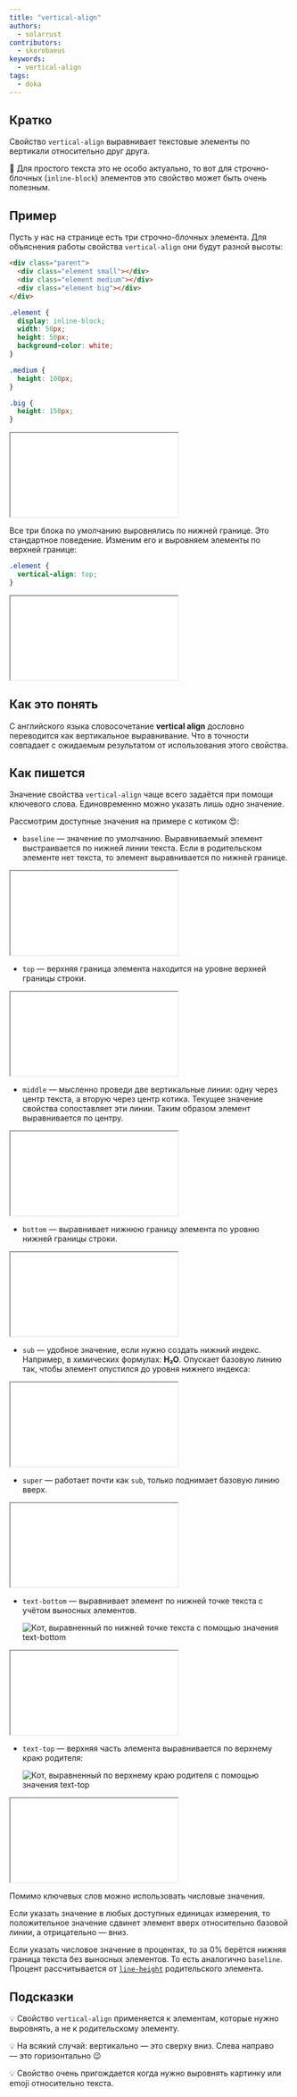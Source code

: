 ```yaml
---
title: "vertical-align"
authors:
  - solarrust
contributors:
  - skorobaeus
keywords:
  - vertical-align
tags:
  - doka
---
```


## Кратко

Свойство `vertical-align` выравнивает текстовые элементы по вертикали относительно друг друга.

🤖 Для простого текста это не особо актуально, то вот для строчно-блочных (`inline-block`) элементов это свойство может быть очень полезным.

## Пример

Пусть у нас на странице есть три строчно-блочных элемента. Для объяснения работы свойства `vertical-align` они будут разной высоты:

```html
<div class="parent">
  <div class="element small"></div>
  <div class="element medium"></div>
  <div class="element big"></div>
</div>
```

```css
.element {
  display: inline-block;
  width: 50px;
  height: 50px;
  background-color: white;
}

.medium {
  height: 100px;
}

.big {
  height: 150px;
}
```

<iframe title="Вертикальное выравнивание по умолчанию" src="demos/blocks-baseline.html"></iframe>

Все три блока по умолчанию выровнялись по нижней границе. Это стандартное поведение. Изменим его и выровняем элементы по верхней границе:

```css
.element {
  vertical-align: top;
}
```

<iframe title="Вертикальное выравнивание по верху" src="demos/blocks-top.html"></iframe>

## Как это понять

С английского языка словосочетание **vertical align** дословно переводится как вертикальное выравнивание. Что в точности совпадает с ожидаемым результатом от использования этого свойства.

## Как пишется

Значение свойства `vertical-align` чаще всего задаётся при помощи ключевого слова. Единовременно можно указать лишь одно значение.

Рассмотрим доступные значения на примере с котиком 😍:

- `baseline` — значение по умолчанию. Выравниваемый элемент выстраивается по нижней линии текста. Если в родительском элементе нет текста, то элемент выравнивается по нижней границе.

<iframe title="Вертикальное выравнивание по умолчанию" src="demos/blocks-baseline.html"></iframe>

- `top` — верхняя граница элемента находится на уровне верхней границы строки.

<iframe title="Вертикальное выравнивание по верху" src="demos/blocks-top.html"></iframe>

- `middle` — мысленно проведи две вертикальные линии: одну через центр текста, а вторую через центр котика. Текущее значение свойства сопоставляет эти линии. Таким образом элемент выравнивается по центру.

<iframe title="Вертикальное выравнивание по центру" src="demos/middle.html"></iframe>

- `bottom` — выравнивает нижнюю границу элемента по уровню нижней границы строки.

<iframe title="Вертикальное выравнивание по низу" src="demos/bottom.html"></iframe>

- `sub` — удобное значение, если нужно создать нижний индекс. Например, в химических формулах: **H₂O**. Опускает базовую линию так, чтобы элемент опустился до уровня нижнего индекса:

<iframe title="Нижний индекс при помощи vertical-align" src="demos/sub.html"></iframe>

- `super` — работает почти как `sub`, только поднимает базовую линию вверх.

<iframe title="Верхний индекс при помощи vertical-align" src="demos/super.html"></iframe>

- `text-bottom` — выравнивает элемент по нижней точке текста с учётом выносных элементов.

  ![Кот, выравненный по нижней точке текста с помощью значения text-bottom](images/text-bottom.png)

<iframe title="Вертикальное выравнивание по нижней линии текста" src="demos/text-bottom.html"></iframe>

- `text-top` — верхняя часть элемента выравнивается по верхнему краю родителя:

  ![Кот, выравненный по верхнему краю родителя с помощью значения text-top](images/text-top.png)

<iframe title="Вертикальное выравнивание по верхней линии текста" src="demos/text-top.html"></iframe>

Помимо ключевых слов можно использовать числовые значения.

Если указать значение в любых доступных единицах измерения, то положительное значение сдвинет элемент вверх относительно базовой линии, а отрицательно — вниз.

Если указать числовое значение в процентах, то за 0% берётся нижняя граница текста без выносных элементов. То есть аналогично `baseline`. Процент рассчитывается от [`line-height`](/css/line-height/) родительского элемента.

## Подсказки

💡 Свойство `vertical-align` применяется к элементам, которые нужно выровнять, а не к родительскому элементу.

💡 На всякий случай: вертикально — это сверху вниз. Слева направо — это горизонтально 😉

💡 Свойство очень пригождается когда нужно выровнять картинку или emoji относительно текста.
